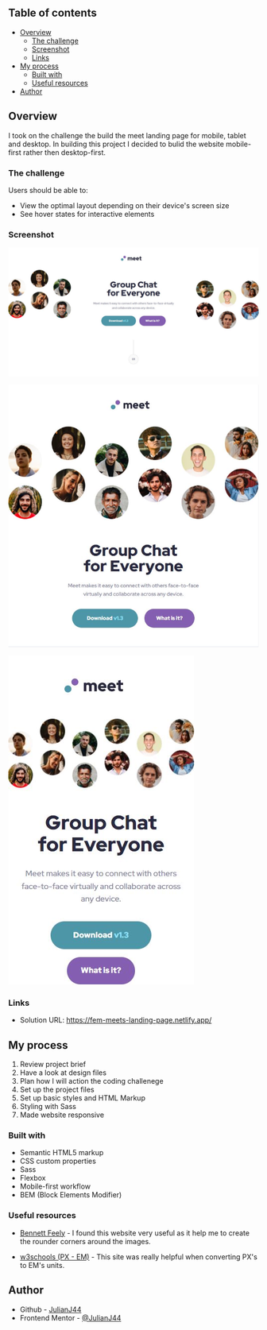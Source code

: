 ## Table of contents

- [Overview](#overview)
  - [The challenge](#the-challenge)
  - [Screenshot](#screenshot)
  - [Links](#links)
- [My process](#my-process)
  - [Built with](#built-with)
  - [Useful resources](#useful-resources)
- [Author](#author)

## Overview

I took on the challenge the build the meet landing page for mobile, tablet and desktop. In building this project I decided to bulid the website mobile-first rather then desktop-first.

### The challenge

Users should be able to:

- View the optimal layout depending on their device's screen size
- See hover states for interactive elements

### Screenshot

![Meet Landing Page - Desktop](./assets/design/solution/meet_landing_desktop.jpg)

![Meet Landing Page - Tablet](./assets/design/solution/meet_landing_tablet.jpg)

![Meet Landing Page - Mobile](./assets/design/solution/meet_landing_mobile.jpg)

### Links

- Solution URL: https://fem-meets-landing-page.netlify.app/

## My process

1. Review project brief
2. Have a look at design files
3. Plan how I will action the coding challenege
4. Set up the project files
5. Set up basic styles and HTML Markup
6. Styling with Sass
7. Made website responsive

### Built with

- Semantic HTML5 markup
- CSS custom properties
- Sass
- Flexbox
- Mobile-first workflow
- BEM (Block Elements Modifier)

### Useful resources

- [Bennett Feely](https://bennettfeely.com/clippy/) - I found this website very useful as it help me to create the rounder corners around the images.

- [w3schools (PX - EM)](https://www.w3schools.com/tags/ref_pxtoemconversion.asp*/) - This site was really helpful when converting PX's to EM's units.

## Author

- Github - [JulianJ44](https://github.com/JulianJ44)
- Frontend Mentor - [@JulianJ44](https://www.frontendmentor.io/profile/JulianJ44/)
